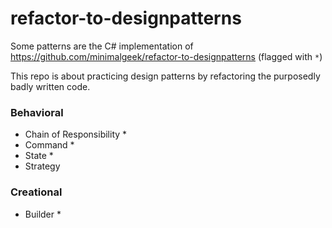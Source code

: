 # refactor-to-designpatterns
Some patterns are the C# implementation of https://github.com/minimalgeek/refactor-to-designpatterns (flagged with `*`)

 This repo is about practicing design patterns by refactoring the purposedly badly written code.

### Behavioral
- Chain of Responsibility *
- Command *
- State *
- Strategy
### Creational
- Builder *


